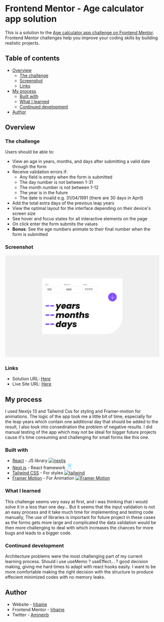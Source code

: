# Frontend Mentor - Age calculator app solution

This is a solution to the [Age calculator app challenge on Frontend Mentor](https://www.frontendmentor.io/challenges/age-calculator-app-dF9DFFpj-Q). Frontend Mentor challenges help you improve your coding skills by building realistic projects.

## Table of contents

- [Overview](#overview)
  - [The challenge](#the-challenge)
  - [Screenshot](#screenshot)
  - [Links](#links)
- [My process](#my-process)
  - [Built with](#built-with)
  - [What I learned](#what-i-learned)
  - [Continued development](#continued-development)
- [Author](#author)

## Overview

### The challenge

Users should be able to:

- View an age in years, months, and days after submitting a valid date through the form
- Receive validation errors if:
  - Any field is empty when the form is submitted
  - The day number is not between 1-31
  - The month number is not between 1-12
  - The year is in the future
  - The date is invalid e.g. 31/04/1991 (there are 30 days in April)
- Add the total extra days of the previous leap years
- View the optimal layout for the interface depending on their device's screen size
- See hover and focus states for all interactive elements on the page
- On click enter the form submits the values
- **Bonus**: See the age numbers animate to their final number when the form is submitted

### Screenshot

![](./public/screens/desktop.png)

### Links

- Solution URL: [Here](https://github.com/Irbaine/age-calculator-fem)
- Live Site URL: [Here](https://irbaine.github.io/age-calculator-fem/)

## My process

I used Nextjs 13 and Tailwind Css for styling and Framer-motion for animations.
The logic of the app took me a little bit of time, especially for the leap years which contain one additional day that should be added to the result, I also took into consediration the problem of negative results.
I did manual testing of the app which may not be ideal for bigger future projects cause it's time consuming and challenging for small forms like this one.

### Built with

- [React](https://reactjs.org/) - JS library <a href="https://nextjs.org/" target="_blank" rel="nofollow"> <img src="https://cdn.worldvectorlogo.com/logos/nextjs-2.svg" alt="nextjs" width="20" height="20"/> </a>
- [Next.js](https://nextjs.org/) - React framework <a href="https://reactjs.org/" target="_blank" rel="nofollow"> <img src="https://raw.githubusercontent.com/devicons/devicon/master/icons/react/react-original-wordmark.svg" alt="react" width="20" height="20"/> </a>
- [Tailwind CSS](https://tailwindcss.com/) - For styles <a href="https://tailwindcss.com/" target="_blank" rel="nofollow"> <img src="https://www.vectorlogo.zone/logos/tailwindcss/tailwindcss-icon.svg" alt="tailwind" width="20" height="20"/> </a>
- [Framer Motion](https://www.framer.com) - For Animation <a href="https://www.framer.com/motion/" target="_blank" rel="nofollow"> <img src="https://www.vectorlogo.zone/logos/framer/framer-icon.svg" alt="Framer Motion" width="20" height="20"/> </a>

### What I learned

This challenge seems very easy at first, and i was thinking that i would solve it in a less than one day...
But it seems that the input validation is not an easy process and it take much time for implementing and testing code manually,
The use of libraries is important for future project in these cases as the forms gets more large and complicated the data validation would be then more challenging to deal with which increases the chances for more bugs and leads to a bigger code.

### Continued development

Architecture problems were the most challenging part of my current learning process.
Should i use useMemo ? useEffect... ? good decision making, giving me hard times to adapt with react hooks easily.
I want to be more comfortable making the right decision with the structure to produce effecient minimized codes with no memory leaks.

## Author

- Website - [Irbaine](https://www.irbaine.com)
- Frontend Mentor - [Irbaine](https://www.frontendmentor.io/profile/irbaine)
- Twitter - [Amineirb](https://twitter.com/amineirb)
